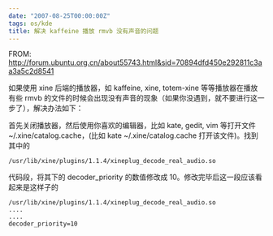 ```yaml
---
date: "2007-08-25T00:00:00Z"
tags: os/kde
title: 解决 kaffeine 播放 rmvb 没有声音的问题
---
```


FROM: <http://forum.ubuntu.org.cn/about55743.html&sid=70894dfd450e292811c3aa3a5c2d8541>

如果使用 xine 后端的播放器，如 kaffeine, xine, totem-xine 等等播放器在播放有些 rmvb 的文件的时候会出现没有声音的现象（如果你没遇到，就不要进行这一步了），解决办法如下：  

首先关闭播放器，然后使用你喜欢的编辑器，比如 kate, gedit, vim 等打开文件 ~/.xine/catalog.cache，(比如 kate ~/.xine/catalog.cache 打开该文件)。找到其中的  

    /usr/lib/xine/plugins/1.1.4/xineplug_decode_real_audio.so  
  
代码段，将其下的 decoder_priority 的数值修改成 10。修改完毕后这一段应该看起来是这样子的  

    /usr/lib/xine/plugins/1.1.4/xineplug_decode_real_audio.so 
    .... 
    .... 
    decoder_priority=10 
